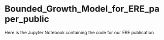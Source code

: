 # Bounded_Growth_Model_for_ERE_paper_public
Here is the Jupyter Notebook containing the code for our ERE publication
